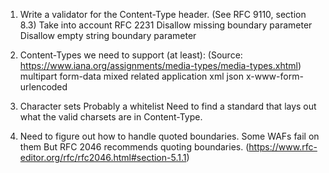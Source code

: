 1. Write a validator for the Content-Type header. (See RFC 9110, section 8.3)
    Take into account RFC 2231
    Disallow missing boundary parameter
    Disallow empty string boundary parameter

2. Content-Types we need to support (at least):
    (Source: https://www.iana.org/assignments/media-types/media-types.xhtml)
    multipart
        form-data
        mixed
        related
    application
        xml
        json
        x-www-form-urlencoded

3. Character sets
    Probably a whitelist
    Need to find a standard that lays out what the valid charsets are
in Content-Type.

4. Need to figure out how to handle quoted boundaries.
    Some WAFs fail on them
    But RFC 2046 recommends quoting boundaries.
(https://www.rfc-editor.org/rfc/rfc2046.html#section-5.1.1)
